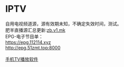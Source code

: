 # IPTV
自用电视频道源，源有效期未知，不确定失效时间，测试。<br>
肥羊直播源汇总更新∶<a href="https://zb.v1.mk">zb.v1.mk</a> <br>
EPG-电子节目单：<br>
<a href="https://epg.112114.xyz">https://epg.112114.xyz</a> <br>
<a href="http://epg.51zmt.top:8000">http://epg.51zmt.top:8000</a> <br>
<br>
<a href="https://www.aliyundrive.com/s/yeVWt9wsEzT">手机TV播放软件</a>
